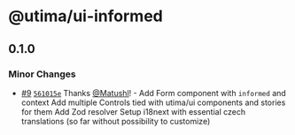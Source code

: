 # @utima/ui-informed

## 0.1.0

### Minor Changes

- [#9](https://github.com/utima-solutions/ui/pull/9) [`561015e`](https://github.com/utima-solutions/ui/commit/561015e12d9f35f6c95141b5889b0d8e10fd4fe3) Thanks [@Matushl](https://github.com/Matushl)! - Add Form component with `informed` and context
  Add multiple Controls tied with utima/ui components and stories for them
  Add Zod resolver
  Setup i18next with essential czech translations (so far without possibility to customize)
